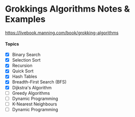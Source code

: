 # Grokkings Algorithms Notes & Examples

https://livebook.manning.com/book/grokking-algorithms

#### Topics
- [x] Binary Search
- [x] Selection Sort
- [x] Recursion
- [x] Quick Sort
- [x] Hash Tables
- [X] Breadth-First Search (BFS)
- [X] Dijkstra's Algorithm
- [ ] Greedy Algorithms
- [ ] Dynamic Programming
- [ ] K-Nearest Neighbours
- [ ] Dynamic Programming

